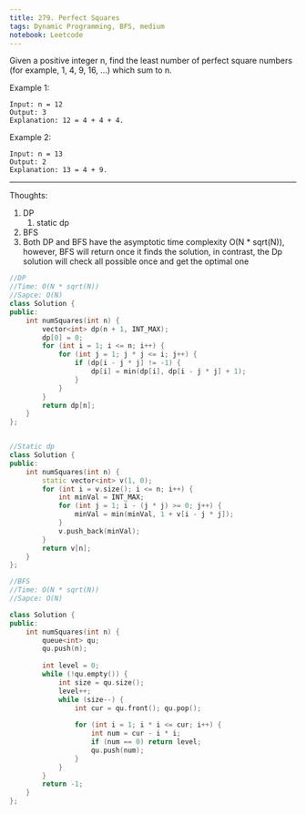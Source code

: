 ```yaml
---
title: 279. Perfect Squares
tags: Dynamic Programming, BFS, medium
notebook: Leetcode
---
```


Given a positive integer n, find the least number of perfect square numbers (for example, 1, 4, 9, 16, ...) which sum to n.

Example 1:
```
Input: n = 12
Output: 3 
Explanation: 12 = 4 + 4 + 4.
```
Example 2:
```
Input: n = 13
Output: 2
Explanation: 13 = 4 + 9.
```

----------
Thoughts:
1. DP
   1. static dp
2. BFS
3. Both DP and BFS have the asymptotic time complexity O(N * sqrt(N)), however, BFS will return once it finds the solution, in contrast, the Dp solution will check all possible once and get the optimal one 

```c++
//DP
//Time: O(N * sqrt(N))
//Sapce: O(N)
class Solution {
public:
    int numSquares(int n) {
        vector<int> dp(n + 1, INT_MAX);
        dp[0] = 0;
        for (int i = 1; i <= n; i++) {
            for (int j = 1; j * j <= i; j++) {
                if (dp[i - j * j] != -1) {
                    dp[i] = min(dp[i], dp[i - j * j] + 1);
                }
            }
        }
        return dp[n];
    }
};


//Static dp
class Solution {
public:
    int numSquares(int n) {
        static vector<int> v(1, 0);
        for (int i = v.size(); i <= n; i++) {
            int minVal = INT_MAX;
            for (int j = 1; i - (j * j) >= 0; j++) {
                minVal = min(minVal, 1 + v[i - j * j]);
            }
            v.push_back(minVal);
        }
        return v[n];
    }
};
```

```c++
//BFS
//Time: O(N * sqrt(N))
//Sapce: O(N)

class Solution {
public:
    int numSquares(int n) {
        queue<int> qu;
        qu.push(n);
        
        int level = 0;
        while (!qu.empty()) {
            int size = qu.size();
            level++;
            while (size--) {
                int cur = qu.front(); qu.pop();
                
                for (int i = 1; i * i <= cur; i++) {
                    int num = cur - i * i;
                    if (num == 0) return level;
                    qu.push(num);
                }
            }
        }
        return -1;
    }
};
```